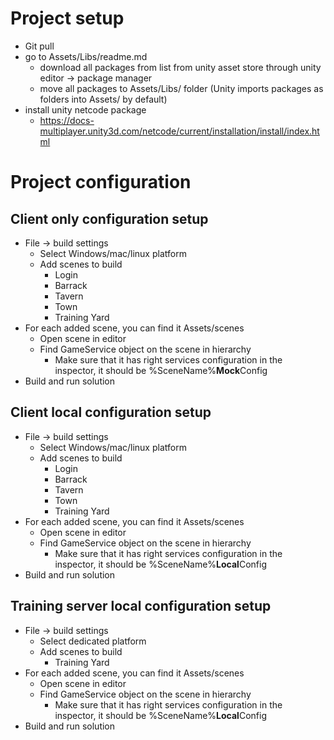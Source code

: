 # Project setup
- Git pull
- go to Assets/Libs/readme.md
  - download all packages from list from unity asset store through unity editor -> package manager
  - move all packages to Assets/Libs/ folder (Unity imports packages as folders into Assets/ by default)
- install unity netcode package
  - https://docs-multiplayer.unity3d.com/netcode/current/installation/install/index.html
# Project configuration
## Client only configuration setup
- File -> build settings
  - Select Windows/mac/linux platform
  - Add scenes to build
    - Login
    - Barrack
    - Tavern
    - Town
    - Training Yard
- For each added scene, you can find it Assets/scenes
  - Open scene in editor
  - Find GameService object on the scene in hierarchy
    - Make sure that it has right services configuration in the inspector, it should be %SceneName%**Mock**Config
- Build and run solution
## Client local configuration setup
- File -> build settings
  - Select Windows/mac/linux platform
  - Add scenes to build
    - Login
    - Barrack
    - Tavern
    - Town
    - Training Yard
- For each added scene, you can find it Assets/scenes
  - Open scene in editor
  - Find GameService object on the scene in hierarchy
    - Make sure that it has right services configuration in the inspector, it should be %SceneName%**Local**Config
- Build and run solution
## Training server local configuration setup
- File -> build settings
  - Select dedicated platform
  - Add scenes to build
    - Training Yard
- For each added scene, you can find it Assets/scenes
  - Open scene in editor
  - Find GameService object on the scene in hierarchy
    - Make sure that it has right services configuration in the inspector, it should be %SceneName%**Local**Config
- Build and run solution
